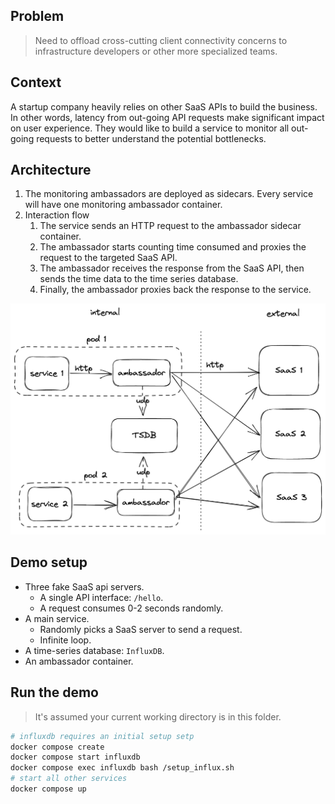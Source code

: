 ## Problem

> Need to offload cross-cutting client connectivity concerns to infrastructure developers or other more specialized teams.

## Context

A startup company heavily relies on other SaaS APIs to build the business. In other words, latency from out-going API requests make significant impact on user experience. They would like to build a service to monitor all out-going requests to better understand the potential bottlenecks.

## Architecture

1. The monitoring ambassadors are deployed as sidecars. Every service will have one monitoring ambassador container.
2. Interaction flow
   1. The service sends an HTTP request to the ambassador sidecar container.
   2. The ambassador starts counting time consumed and proxies the request to the targeted SaaS API.
   3. The ambassador receives the response from the SaaS API, then sends the time data to the time series database.
   4. Finally, the ambassador proxies back the response to the service.

![architecture](./architecture.png)

## Demo setup

- Three fake SaaS api servers.
  - A single API interface: `/hello`.
  - A request consumes 0-2 seconds randomly.
- A main service.
  - Randomly picks a SaaS server to send a request.
  - Infinite loop.
- A time-series database: `InfluxDB`.
- An ambassador container.

## Run the demo

> It's assumed your current working directory is in this folder.

```bash
# influxdb requires an initial setup setp
docker compose create
docker compose start influxdb
docker compose exec influxdb bash /setup_influx.sh
# start all other services
docker compose up
```
